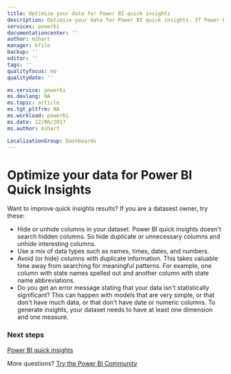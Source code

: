 ```yaml
---
title: Optimize your data for Power BI quick insights
description: Optimize your data for Power BI quick insights. If Power BI doesn't find insights in your data, here are some things you can do
services: powerbi
documentationcenter: ''
author: mihart
manager: kfile
backup: ''
editor: ''
tags: ''
qualityfocus: no
qualitydate: ''

ms.service: powerbi
ms.devlang: NA
ms.topic: article
ms.tgt_pltfrm: NA
ms.workload: powerbi
ms.date: 12/06/2017
ms.author: mihart

LocalizationGroup: Dashboards
---
```

# Optimize your data for Power BI Quick Insights
Want to improve quick insights results?  If you are a datasest owner, try these:

* Hide or unhide columns in your dataset. Power BI quick insights doesn't search hidden columns.  So hide duplicate or unnecessary columns and unhide interesting columns.
* Use a mix of data types such as names, times, dates, and numbers.
* Avoid (or hide) columns with duplicate information.  This takes valuable time away from searching for meaningful patterns.  For example, one column with state names spelled out and another column with state name abbreviations.
* Do you get an error message stating that your data isn't statistically significant?  This can happen with models that are very simple, or that don't have much data, or that don't have date or numeric columns. To generate insights, your dataset needs to have at least one dimension and one measure.

### Next steps
[Power BI quick insights](service-insights.md)

More questions? [Try the Power BI Community](http://community.powerbi.com/)


